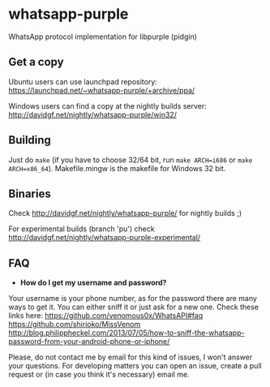 whatsapp-purple
===============

WhatsApp protocol implementation for libpurple (pidgin)

Get a copy
----------

Ubuntu users can use launchpad repository: https://launchpad.net/~whatsapp-purple/+archive/ppa/

Windows users can find a copy at the nightly builds server: http://davidgf.net/nightly/whatsapp-purple/win32/

Building
--------

Just do `make` (if you have to choose 32/64 bit, run `make ARCH=i686` or `make ARCH=x86_64`).
Makefile.mingw is the makefile for Windows 32 bit.

Binaries
--------

Check http://davidgf.net/nightly/whatsapp-purple/ for nightly
builds ;)

For experimental builds (branch 'pu') check http://davidgf.net/nightly/whatsapp-purple-experimental/

FAQ
---

* **How do I get my username and password?**

Your username is your phone number, as for the password there are many ways to get it. You can either sniff it or just ask for a new one. Check these links here:
https://github.com/venomous0x/WhatsAPI#faq
https://github.com/shirioko/MissVenom
http://blog.philippheckel.com/2013/07/05/how-to-sniff-the-whatsapp-password-from-your-android-phone-or-iphone/

Please, do not contact me by email for this kind of issues, I won't answer your questions. For developing matters you can open an issue, create a pull request or (in case you think it's necessary) email me.

